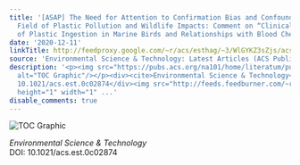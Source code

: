 ```yaml
---
title: '[ASAP] The Need for Attention to Confirmation Bias and Confounding in the
  Field of Plastic Pollution and Wildlife Impacts: Comment on “Clinical Pathology
  of Plastic Ingestion in Marine Birds and Relationships with Blood Chemistry”'
date: '2020-12-11'
linkTitle: http://feedproxy.google.com/~r/acs/esthag/~3/WlGYKZ3sZjs/acs.est.0c02874
source: 'Environmental Science & Technology: Latest Articles (ACS Publications)'
description: '<p><img src="https://pubs.acs.org/na101/home/literatum/publisher/achs/journals/content/esthag/0/esthag.ahead-of-print/acs.est.0c02874/20201211/images/medium/es0c02874_0001.gif"
  alt="TOC Graphic"/></p><div><cite>Environmental Science & Technology</cite></div><div>DOI:
  10.1021/acs.est.0c02874</div><img src="http://feeds.feedburner.com/~r/acs/esthag/~4/WlGYKZ3sZjs"
  height="1" width="1" ...'
disable_comments: true
---
```

<p><img src="https://pubs.acs.org/na101/home/literatum/publisher/achs/journals/content/esthag/0/esthag.ahead-of-print/acs.est.0c02874/20201211/images/medium/es0c02874_0001.gif" alt="TOC Graphic"/></p><div><cite>Environmental Science & Technology</cite></div><div>DOI: 10.1021/acs.est.0c02874</div><img src="http://feeds.feedburner.com/~r/acs/esthag/~4/WlGYKZ3sZjs" height="1" width="1" ...